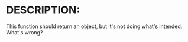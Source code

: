 # DESCRIPTION:

This function should return an object, but it's not doing what's intended. What's wrong?
